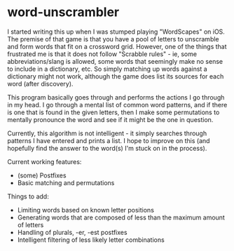 # word-unscrambler

I started writing this up when I was stumped playing "WordScapes" on iOS.  The premise of that game is that you have a pool of letters to unscramble and form words that fit on a crossword grid.  However, one of the things that frustrated me is that it does not follow "Scrabble rules" - ie, some abbreviations/slang is allowed, some words that seemingly make no sense to include in a dictionary, etc.  So simply matching up words against a dictionary might not work, although the game does list its sources for each word (after discovery).

This program basically goes through and performs the actions I go through in my head.  I go through a mental list of common word patterns, and if there is one that is found in the given letters, then I make some permutations to mentally pronounce the word and see if it might be the one in question.

Currently, this algorithm is not intelligent - it simply searches through patterns I have entered and prints a list.  I hope to improve on this (and hopefully find the answer to the word(s) I'm stuck on in the process).

Current working features:
- (some) Postfixes
- Basic matching and permutations

Things to add:
- Limiting words based on known letter positions
- Generating words that are composed of less than the maximum amount of letters
- Handling of plurals, -er, -est postfixes
- Intelligent filtering of less likely letter combinations

